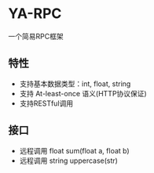 # YA-RPC

一个简易RPC框架

## 特性

- 支持基本数据类型：int, float, string
- 支持 At-least-once 语义(HTTP协议保证)
- 支持RESTful调用

## 接口

- 远程调用 float sum(float a, float b)
- 远程调用 string uppercase(str)
